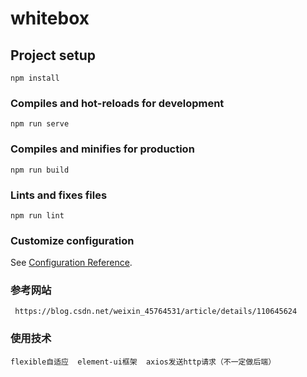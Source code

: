 # whitebox

## Project setup
```
npm install
```

### Compiles and hot-reloads for development
```
npm run serve
```

### Compiles and minifies for production
```
npm run build
```

### Lints and fixes files
```
npm run lint
```

### Customize configuration
See [Configuration Reference](https://cli.vuejs.org/config/).


### 参考网站
 ```
  https://blog.csdn.net/weixin_45764531/article/details/110645624
 ```
 
### 使用技术
```
flexible自适应  element-ui框架  axios发送http请求（不一定做后端）
```